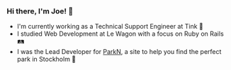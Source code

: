 ### Hi there, I'm Joe! 💫

<!--
**DittoJoe/DittoJoe** is a ✨ _special_ ✨ repository because its `README.md` (this file) appears on your GitHub profile.

Here are some ideas to get you started:

- 🔭 I’m currently working on ...
- 🌱 I’m currently learning ...
- 👯 I’m looking to collaborate on ...
- 🤔 I’m looking for help with ...
- 💬 Ask me about ...
- 📫 How to reach me: ...
- 😄 Pronouns: ...
- ⚡ Fun fact: ..
[TEST]
-->

- I'm currently working as a Technical Support Engineer at Tink 💼
- I studied Web Development at Le Wagon with a focus on Ruby on Rails 🛤 
- I was the Lead Developer for [ParkN](https://www.parkn.club/), a site to help you find the perfect park in Stockholm 🍃
